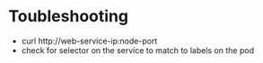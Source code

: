 # Toubleshooting

* curl http://web-service-ip:node-port
* check for selector on the service to match to labels on the pod